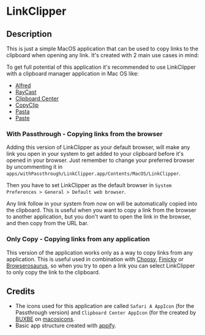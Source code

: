# LinkClipper

## Description

This is just a simple MacOS application that can be used to copy links to the clipboard when opening any link. It's created with 2 main use cases in mind:

To get full potential of this application it's recommended to use LinkClipper with a clipboard manager application in Mac OS like:

- [Alfred](https://www.alfredapp.com/)
- [RayCast](https://raycast.com/)
- [Clipboard Center](https://clipboard.center/)
- [CopyClip](https://fiplab.com/apps/copyclip-for-mac)
- [Pasta](https://getpasta.com/)
- [Paste](https://pasteapp.io/)

### With Passthrough - Copying links from the browser

Adding this version of LinkClipper as your default browser, will make any link you open in your system to get added to your clipboard before it's opened in your browser. Just remember to change your preferred browser by uncommenting it in `apps/withPassthrough/LinkClipper.app/Contents/MacOS/LinkClipper`.

Then you have to set LinkClipper as the default browser in `System Preferences > General > Default web browser`.

Any link follow in your system from now on will be automatically copied into the clipboard. This is useful when you want to copy a link from the browser to another application, but you don't want to open the link in the browser, and then copy from the URL bar.

### Only Copy - Copying links from any application

This version of the application works only as a way to copy links from any application. This is useful used in combination with [Choosy](https://choosy.app/), [Finicky](https://github.com/johnste/finicky) or [Browserosaurus](https://browserosaurus.com/), so when you try to open a link you can select LinkClipper to only copy the link to the clipboard.

## Credits

- The icons used for this application are called `Safari A AppIcon` (for the Passthrough version) and `Clipboard Center AppIcon` (for the created by [BUXBE](https://macosicons.com/#/u/BUXBE) on [macosicons](https://macosicons.com/).
- Basic app structure created with [appify](https://github.com/subtleGradient/tilde-bin/blob/master/appify).
